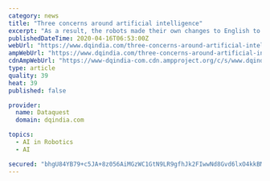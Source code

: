 ```yaml
---
category: news
title: "Three concerns around artificial intelligence"
excerpt: "As a result, the robots made their own changes to English to create a language only the two of them could comprehend. Inadequate or incomplete training can, therefore, have dangerous consequences, however unintentional they may be. As mentioned before, artificial intelligence is a data-driven technology that provides outputs based on the data ..."
publishedDateTime: 2020-04-16T06:53:00Z
webUrl: "https://www.dqindia.com/three-concerns-around-artificial-intelligence/"
ampWebUrl: "https://www.dqindia.com/three-concerns-around-artificial-intelligence/amp/"
cdnAmpWebUrl: "https://www-dqindia-com.cdn.ampproject.org/c/s/www.dqindia.com/three-concerns-around-artificial-intelligence/amp/"
type: article
quality: 39
heat: 39
published: false

provider:
  name: Dataquest
  domain: dqindia.com

topics:
  - AI in Robotics
  - AI

secured: "bhgU84YB79+c5JA+8z056AiMGzWC1GtN9LR9gfhJk2FIwwNd8Gvd6lxO4kkBMKZuBJqfgfvDgOKJWDKZabntmUUJT3qq4fUQhqX9LkPtU3PvlPZ+RW5pQShUg15+FEOtJq4cQPq+fnygvP0mukvnAknlVZ6ug5zoDqQkf9XHf6RtPvK/OJqRtTLff2mMmGo3adSFhkmUCzGgvdRLp2N+h0NMjFbI2qc8QZrS34r/gpdN6w/T1HN1yGqSW7I/5HQOJEsauW3B0ikrMgTJwZgmbWyXQWO+P8LGtaqYGtZO2lE+lgHfb/UeSk/ePR59wEBP7Jlz4kYUvM9+0ixBtb8dmja2fpB5QSgJXJYOv/xNb/qZFKeqALhe2bx5TiOe3/1Dk/SRHiTt2bkbJWkFCip1z60ExdH/4kgbrkXNEoabzKX9xjQcjfxQ0i4d3cnzNWlN6yQ2IlM6AgDqpZzXmebhGj6S3927jyG2msBDrFFJpxo=;OLSgHnwDncFmYj2nH7ZoJg=="
---
```


